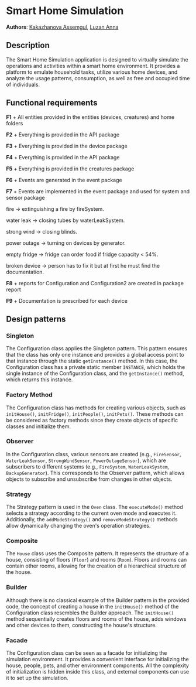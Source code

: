 # Smart Home Simulation
**Authors**: [Kakazhanova Assemgul](@Asemika), [Luzan Anna](@luzananna)
## Description
The Smart Home Simulation application is designed to virtually simulate the operations and activities within a smart home environment. It provides a platform to emulate household tasks, utilize various home devices, and analyze the usage patterns, consumption, as well as free and occupied time of individuals.


## Functional requirements
**F1** + All entities provided in the entities (devices, creatures) and home folders

**F2** + Everything is provided in the API package

**F3** + Everything is provided in the device package

**F4** + Everything is provided in the API package

**F5** + Everything is provided in the creatures package

**F6** + Events are generated in the event package

**F7** + Events are implemented in the event package and used for system and sensor package

fire -> extinguishing a fire by fireSystem.

water leak -> closing tubes by waterLeakSystem.

strong wind -> closing blinds.

power outage -> turning on devices by generator.

empty fridge -> fridge can order food if fridge capacity < 54%.

broken device -> person has to fix it but at first he must find the documentation.

**F8** + reports for Configuration and Configuration2 are created in package report

**F9** + Documentation is prescribed for each device


## Design patterns
### Singleton
The Configuration class applies the Singleton pattern. This pattern ensures that the class has only one instance and provides a global access point to that instance through the static `getInstance()` method. In this case, the Configuration class has a private static member `INSTANCE`, which holds the single instance of the Configuration class, and the `getInstance()` method, which returns this instance.

### Factory Method
The Configuration class has methods for creating various objects, such as `initHouse()`, `initFridge()`, `initPeople()`, `initPets()`. These methods can be considered as factory methods since they create objects of specific classes and initialize them.

### Observer
In the Configuration class, various sensors are created (e.g., `FireSensor`, `WaterLeakSensor`, `StrongWindSensor`, `PowerOutageSensor`), which are subscribers to different systems (e.g., `FireSystem`, `WaterLeakSystem`, `BackupGenerator`). This corresponds to the Observer pattern, which allows objects to subscribe and unsubscribe from changes in other objects.

### Strategy
The Strategy pattern is used in the `Oven` class. The `executeMode()` method selects a strategy according to the current oven mode and executes it. Additionally, the `addModeStrategy()` and `removeModeStrategy()` methods allow dynamically changing the oven's operation strategies.

### Composite
The `House` class uses the Composite pattern. It represents the structure of a house, consisting of floors (`Floor`) and rooms (`Room`). Floors and rooms can contain other rooms, allowing for the creation of a hierarchical structure of the house.

### Builder
Although there is no classical example of the Builder pattern in the provided code, the concept of creating a house in the `initHouse()` method of the Configuration class resembles the Builder approach. The `initHouse()` method sequentially creates floors and rooms of the house, adds windows and other devices to them, constructing the house's structure.

### Facade
The Configuration class can be seen as a facade for initializing the simulation environment. It provides a convenient interface for initializing the house, people, pets, and other environment components. All the complexity of initialization is hidden inside this class, and external components can use it to set up the simulation.
